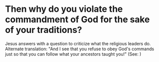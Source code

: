 
# Then why do you violate the commandment of God for the sake of your traditions?
Jesus answers with a question to criticize what the religious leaders do. Alternate translation: "And I see that you refuse to obey God's commands just so that you can follow what your ancestors taught you!" (See: )